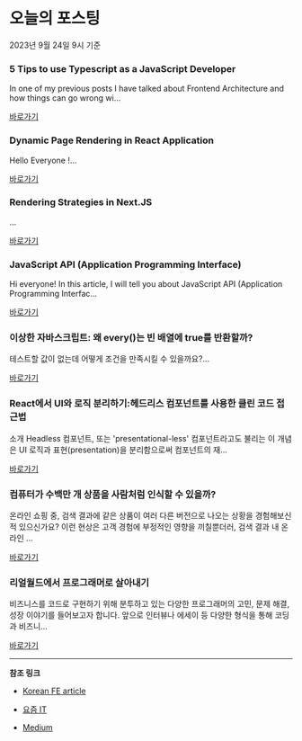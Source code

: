 # 오늘의 포스팅 
2023년 9월 24일 9시 기준 

### 5 Tips to use Typescript as a JavaScript Developer 

 In one of my previous posts I have talked about Frontend Architecture and how things can go wrong wi... 

 [바로가기](https://medium.com/@robert.maiersilldorff/5-tips-to-use-typescript-as-a-javascript-developer-166b00fc010a?responsesOpen=true&sortBy=REVERSE_CHRON&source=topic_portal_recommended_stories---------0-84----------frontend----------796aed4f_ad17_4143_a7aa_ab7bb4147423-------) 

### Dynamic Page Rendering in React Application 

 Hello Everyone !... 

 [바로가기](https://medium.com/@pavadaran/dynamic-page-rendering-in-react-application-d8a1f35747d8?responsesOpen=true&sortBy=REVERSE_CHRON&source=topic_portal_recommended_stories---------0-84----------reactjs----------ff16b7ca_a634_4c02_bba5_4a9eaa843d56-------) 

### Rendering Strategies in Next.JS 

 ... 

 [바로가기](https://medium.com/dev-genius/rendering-strategies-in-next-js-1012162bef95?responsesOpen=true&sortBy=REVERSE_CHRON&source=topic_portal_recommended_stories---------0-84----------nextjs----------b88b05d5_a6d3_41a8_9cec_9b7687dfe825-------) 

### JavaScript API (Application Programming Interface) 

 Hi everyone! In this article, I will tell you about JavaScript API (Application Programming Interfac... 

 [바로가기](https://medium.com/@dilarauluturhan/javascript-api-application-programming-interface-ffd4cbb730d8?responsesOpen=true&sortBy=REVERSE_CHRON&source=topic_portal_recommended_stories---------0-84----------front_end_development----------b8b295ab_c691_499f_97eb_d4c9aca78e1f-------) 

###  이상한 자바스크립트: 왜 every()는 빈 배열에 true를 반환할까? 

 테스트할 값이 없는데 어떻게 조건을 만족시킬 수 있을까요?... 

 [바로가기](https://kofearticle.substack.com/p/korean-fe-article-every-true) 

###  React에서 UI와 로직 분리하기:헤드리스 컴포넌트를 사용한 클린 코드 접근법 

 소개 Headless 컴포넌트, 또는 'presentational-less' 컴포넌트라고도 불리는 이 개념은 UI 로직과 표현(presentation)을 분리함으로써 컴포넌트의 재... 

 [바로가기](https://kofearticle.substack.com/p/korean-fe-article-react-ui) 

### 컴퓨터가 수백만 개 상품을 사람처럼 인식할 수 있을까? 

 온라인 쇼핑 중, 검색 결과에 같은 상품이 여러 다른 버전으로 나오는 상황을 경험해보신 적 있으신가요? 이런 현상은 고객 경험에 부정적인 영향을 끼칠뿐더러, 검색 결과 내 온라인 ... 

 [바로가기](https://yozm.wishket.com/magazine/detail/2242/) 

### 리얼월드에서 프로그래머로 살아내기 

 비즈니스를 코드로 구현하기 위해 분투하고 있는 다양한 프로그래머의 고민, 문제 해결, 성장 이야기를 들어보고자 합니다. 앞으로 인터뷰나 에세이 등 다양한 형식을 통해 코딩과 비즈니... 

 [바로가기](https://yozm.wishket.com/magazine/detail/2239/) 

---

**참조 링크**

- [Korean FE article](https://kofearticle.substack.com) 

- [요즘 IT](https://yozm.wishket.com/magazine) 

- [Medium](https://medium.com) 


